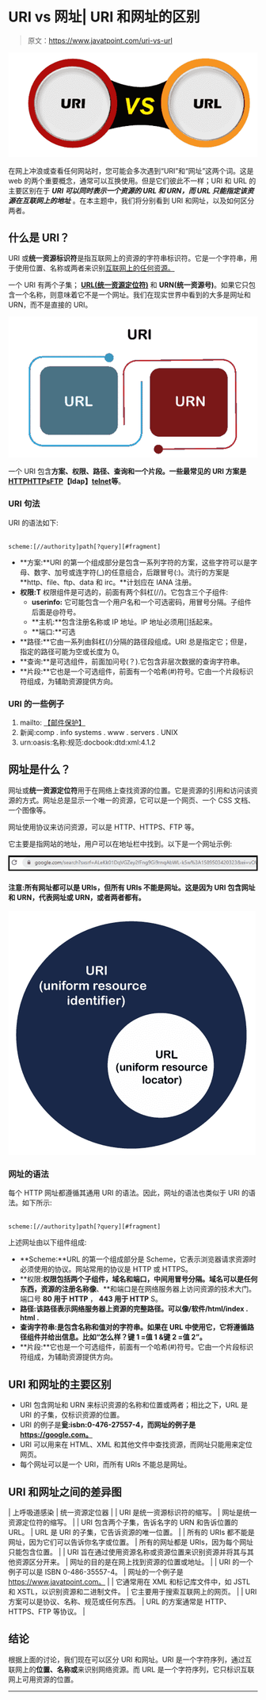 # URI vs 网址| URI 和网址的区别

> 原文：<https://www.javatpoint.com/uri-vs-url>

![URI vs URL](img/470479574b2d7de451886c5bca9e80e6.png)

在网上冲浪或查看任何网站时，您可能会多次遇到“URI”和“网址”这两个词。这是 web 的两个重要概念，通常可以互换使用。但是它们彼此不一样；URI 和 URL 的主要区别在于 ***URI 可以同时表示一个资源的 URL 和 URN，而 URL 只能指定该资源在互联网上的地址*** 。在本主题中，我们将分别看到 URI 和网址，以及如何区分两者。

## 什么是 URI？

URI 或**统一资源标识符**是指互联网上的资源的字符串标识符。它是一个字符串，用于使用位置、名称或两者来识别[互联网上的任何资源。](https://www.javatpoint.com/internet)

一个 URI 有两个子集； [**URL(统一资源定位符)**](https://www.javatpoint.com/url-full-form) 和 **URN(统一资源号)**。如果它只包含一个名称，则意味着它不是一个网址。我们在现实世界中看到的大多是网址和 URN，而不是直接的 URI。

![URI vs URL](img/462fc2867b9f20561bb3d3a59805592f.png)

一个 URI 包含**方案、权限、路径、查询和一个片段。**一些最常见的 URI 方案是**[HTTP](https://www.javatpoint.com/computer-network-http)[HTTPs](https://www.javatpoint.com/https)[FTP](https://www.javatpoint.com/computer-network-ftp)【Idap】[telnet](https://www.javatpoint.com/computer-network-telnet)等**。

### URI 句法

URI 的语法如下:

```

scheme:[//authority]path[?query][#fragment]

```

*   **方案:**URI 的第一个组成部分是包含一系列字符的方案，这些字符可以是字母、数字、加号或连字符(_)的任意组合，后跟冒号(:)。流行的方案是 **http、file、ftp、data 和 irc。**计划应在 IANA 注册。
*   **权限:T** 权限组件是可选的，前面有两个斜杠(//)。它包含三个子组件:
    *   **userinfo:** 它可能包含一个用户名和一个可选密码，用冒号分隔。子组件后面是@符号。
    *   **主机:**包含注册名称或 IP 地址。IP 地址必须用[]括起来。
    *   **端口:**可选
*   **路径:**它由一系列由斜杠(/)分隔的路径段组成。URI 总是指定它；但是，指定的路径可能为空或长度为 0。
*   **查询:**是可选组件，前面加问号(？).它包含非层次数据的查询字符串。
*   **片段:**它也是一个可选组件，前面有一个哈希(#)符号。它由一个片段标识符组成，为辅助资源提供方向。

### URI 的一些例子

1.  mailto: [【邮件保护】](/cdn-cgi/l/email-protection)
2.  新闻:comp . info systems . www . servers . UNIX
3.  urn:oasis:名称:规范:docbook:dtd:xml:4.1.2

## 网址是什么？

网址或**统一资源定位符**用于在网络上查找资源的位置。它是资源的引用和访问该资源的方式。网址总是显示一个唯一的资源，它可以是一个网页、一个 CSS 文档、一个图像等。

网址使用协议来访问资源，可以是 HTTP、HTTPS、FTP 等。

它主要是指网站的地址，用户可以在地址栏中找到。以下是一个网址示例:

![URI vs URL](img/da0775cdb8d6cea17b2450d2dcbdf4dc.png)

#### 注意:所有网址都可以是 URIs，但所有 URIs 不能是网址。这是因为 URI 包含网址和 URN，代表网址或 URN，或者两者都有。

![URI vs URL](img/6eb3db4cd52ad80d603c3d8b189507bf.png)

### 网址的语法

每个 HTTP 网址都遵循其通用 URI 的语法。因此，网址的语法也类似于 URI 的语法。如下所示:

```

scheme:[//authority]path[?query][#fragment]

```

上述网址由以下组件组成:

*   **Scheme:**URL 的第一个组成部分是 Scheme，它表示浏览器请求资源时必须使用的协议。网站常用的协议是 HTTP 或 HTTPS。
*   **权限:**权限包括两个子组件，**域名和端口**，中间用冒号分隔。域名可以是任何东西，资源的注册名称像**、**和端口是在网络服务器上访问资源的技术大门。端口号 **80 用于 HTTP** ， **443 用于 HTTP** S。
*   **路径:**该路径表示网络服务器上资源的完整路径。可以像**/软件/html/index . html .**
*   **查询字符串:**是包含名称和值对的字符串。如果在 URL 中使用它，它将遵循路径组件并给出信息。比如**“怎么样？键 1 =值 1 &键 2 =值 2”。**
*   **片段:**它也是一个可选组件，前面有一个哈希(#)符号。它由一个片段标识符组成，为辅助资源提供方向。

## URI 和网址的主要区别

*   URI 包含网址和 URN 来标识资源的名称和位置或两者；相比之下，URL 是 URI 的子集，仅标识资源的位置。
*   URI 的例子是**瓮:isbn:0-476-27557-4，**而网址的例子是**https://google.com。**
*   URI 可以用来在 HTML、XML 和其他文件中查找资源，而网址只能用来定位网页。
*   每个网址可以是一个 URI，而所有 URIs 不能总是网址。

## URI 和网址之间的差异图

| 上呼吸道感染 | 统一资源定位器 |
| URI 是统一资源标识符的缩写。 | 网址是统一资源定位符的缩写。 |
| URI 包含两个子集，告诉名字的 URN 和告诉位置的 URL。 | URL 是 URI 的子集，它告诉资源的唯一位置。 |
| 所有的 URIs 都不能是网址，因为它们可以告诉你名字或位置。 | 所有的网址都是 URIs，因为每个网址只能包含位置。 |
| URI 旨在通过使用资源名称或资源位置来识别资源并将其与其他资源区分开来。 | 网址的目的是在网上找到资源的位置或地址。 |
| URI 的一个例子可以是 ISBN 0-486-35557-4。 | 网址的一个例子是 https://www.javatpoint.com。 |
| 它通常用在 XML 和标记库文件中，如 JSTL 和 XSTL，以识别资源和二进制文件。 | 它主要用于搜索互联网上的网页。 |
| URI 方案可以是协议、名称、规范或任何东西。 | URL 的方案通常是 HTTP、HTTPS、FTP 等协议。 |

## 结论

根据上面的讨论，我们现在可以区分 URI 和网址。URI 是一个字符序列，通过互联网上的**位置、名称或**来识别网络资源。而 URL 是一个字符序列，它只标识互联网上可用资源的位置。

* * *